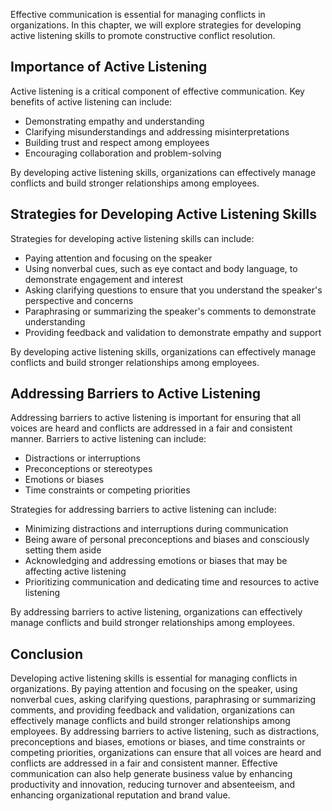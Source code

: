 
Effective communication is essential for managing conflicts in organizations. In this chapter, we will explore strategies for developing active listening skills to promote constructive conflict resolution.

Importance of Active Listening
------------------------------

Active listening is a critical component of effective communication. Key benefits of active listening can include:

* Demonstrating empathy and understanding
* Clarifying misunderstandings and addressing misinterpretations
* Building trust and respect among employees
* Encouraging collaboration and problem-solving

By developing active listening skills, organizations can effectively manage conflicts and build stronger relationships among employees.

Strategies for Developing Active Listening Skills
-------------------------------------------------

Strategies for developing active listening skills can include:

* Paying attention and focusing on the speaker
* Using nonverbal cues, such as eye contact and body language, to demonstrate engagement and interest
* Asking clarifying questions to ensure that you understand the speaker's perspective and concerns
* Paraphrasing or summarizing the speaker's comments to demonstrate understanding
* Providing feedback and validation to demonstrate empathy and support

By developing active listening skills, organizations can effectively manage conflicts and build stronger relationships among employees.

Addressing Barriers to Active Listening
---------------------------------------

Addressing barriers to active listening is important for ensuring that all voices are heard and conflicts are addressed in a fair and consistent manner. Barriers to active listening can include:

* Distractions or interruptions
* Preconceptions or stereotypes
* Emotions or biases
* Time constraints or competing priorities

Strategies for addressing barriers to active listening can include:

* Minimizing distractions and interruptions during communication
* Being aware of personal preconceptions and biases and consciously setting them aside
* Acknowledging and addressing emotions or biases that may be affecting active listening
* Prioritizing communication and dedicating time and resources to active listening

By addressing barriers to active listening, organizations can effectively manage conflicts and build stronger relationships among employees.

Conclusion
----------

Developing active listening skills is essential for managing conflicts in organizations. By paying attention and focusing on the speaker, using nonverbal cues, asking clarifying questions, paraphrasing or summarizing comments, and providing feedback and validation, organizations can effectively manage conflicts and build stronger relationships among employees. By addressing barriers to active listening, such as distractions, preconceptions and biases, emotions or biases, and time constraints or competing priorities, organizations can ensure that all voices are heard and conflicts are addressed in a fair and consistent manner. Effective communication can also help generate business value by enhancing productivity and innovation, reducing turnover and absenteeism, and enhancing organizational reputation and brand value.
